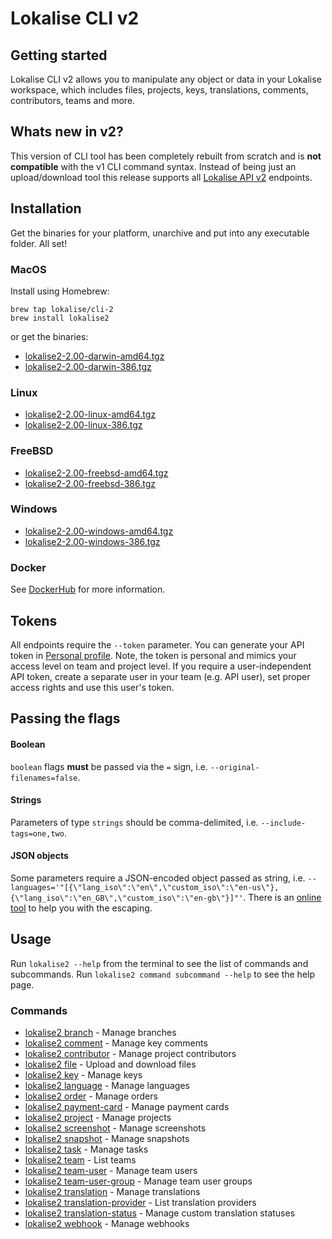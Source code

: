 # Lokalise CLI v2

## Getting started
Lokalise CLI v2 allows you to manipulate any object or data in your Lokalise workspace, which includes files, projects, keys, translations, comments, contributors, teams and more. 

## Whats new in v2?
This version of CLI tool has been completely rebuilt from scratch and is **not compatible** with the v1 CLI command syntax. Instead of being just an upload/download tool this release supports all [Lokalise API v2](https://lokalise.com/api2docs/curl/) endpoints.

## Installation
Get the binaries for your platform, unarchive and put into any executable folder. All set! 

### MacOS
Install using Homebrew:
```
brew tap lokalise/cli-2
brew install lokalise2
```
or get the binaries:
- [lokalise2-2.00-darwin-amd64.tgz](https://s3-eu-west-1.amazonaws.com/lokalise-assets/cli2/lokalise2-2.00-darwin-amd64.tgz)
- [lokalise2-2.00-darwin-386.tgz](https://s3-eu-west-1.amazonaws.com/lokalise-assets/cli2/lokalise2-2.00-darwin-386.tgz)

### Linux
- [lokalise2-2.00-linux-amd64.tgz](https://s3-eu-west-1.amazonaws.com/lokalise-assets/cli2/lokalise2-2.00-linux-amd64.tgz)
- [lokalise2-2.00-linux-386.tgz](https://s3-eu-west-1.amazonaws.com/lokalise-assets/cli2/lokalise2-2.00-linux-386.tgz)

### FreeBSD
- [lokalise2-2.00-freebsd-amd64.tgz](https://s3-eu-west-1.amazonaws.com/lokalise-assets/cli2/lokalise2-2.00-freebsd-amd64.tgz)
- [lokalise2-2.00-freebsd-386.tgz](https://s3-eu-west-1.amazonaws.com/lokalise-assets/cli2/lokalise2-2.00-freebsd-386.tgz)

### Windows
- [lokalise2-2.00-windows-amd64.tgz](https://s3-eu-west-1.amazonaws.com/lokalise-assets/cli2/lokalise2-2.00-windows-amd64.tgz)
- [lokalise2-2.00-windows-386.tgz](https://s3-eu-west-1.amazonaws.com/lokalise-assets/cli2/lokalise2-2.00-windows-386.tgz)

### Docker
See [DockerHub](https://hub.docker.com/r/lokalise/lokalise-cli-2) for more information.

## Tokens
All endpoints require the `--token` parameter. You can generate your API token in [Personal profile](https://lokalise.com/profile). Note, the token is personal and mimics your access level on team and project level. If you require a user-independent API token, create a separate user in your team (e.g. API user), set proper access rights and use this user's token.

## Passing the flags

#### Boolean
`boolean` flags **must** be passed via the `=` sign, i.e. `--original-filenames=false`. 

#### Strings
Parameters of type `strings` should be comma-delimited, i.e. `--include-tags=one,two`. 

#### JSON objects
Some parameters require a JSON-encoded object passed as string, i.e. `--languages='"[{\"lang_iso\":\"en\",\"custom_iso\":\"en-us\"},{\"lang_iso\":\"en_GB\",\"custom_iso\":\"en-gb\"}]"'`. There is an [online tool](https://tools.knowledgewalls.com/jsontostring) to help you with the escaping.

## Usage

Run `lokalise2 --help` from the terminal to see the list of commands and subcommands. Run `lokalise2 command subcommand --help` to see the help page.

### Commands

* [lokalise2 branch](docs/lokalise2_branch.md)	 - Manage branches
* [lokalise2 comment](docs/lokalise2_comment.md)	 - Manage key comments
* [lokalise2 contributor](docs/lokalise2_contributor.md)	 - Manage project contributors
* [lokalise2 file](docs/lokalise2_file.md)	 - Upload and download files
* [lokalise2 key](docs/lokalise2_key.md)	 - Manage keys
* [lokalise2 language](docs/lokalise2_language.md)	 - Manage languages
* [lokalise2 order](docs/lokalise2_order.md)	 - Manage orders
* [lokalise2 payment-card](docs/lokalise2_payment-card.md)	 - Manage payment cards
* [lokalise2 project](docs/lokalise2_project.md)	 - Manage projects
* [lokalise2 screenshot](docs/lokalise2_screenshot.md)	 - Manage screenshots
* [lokalise2 snapshot](docs/lokalise2_snapshot.md)	 - Manage snapshots
* [lokalise2 task](docs/lokalise2_task.md)	 - Manage tasks
* [lokalise2 team](docs/lokalise2_team.md)	 - List teams
* [lokalise2 team-user](docs/lokalise2_team-user.md)	 - Manage team users
* [lokalise2 team-user-group](docs/lokalise2_team-user-group.md)	 - Manage team user groups
* [lokalise2 translation](docs/lokalise2_translation.md)	 - Manage translations
* [lokalise2 translation-provider](docs/lokalise2_translation-provider.md)	 - List translation providers
* [lokalise2 translation-status](docs/lokalise2_translation-status.md)	 - Manage custom translation statuses
* [lokalise2 webhook](docs/lokalise2_webhook.md)	 - Manage webhooks
